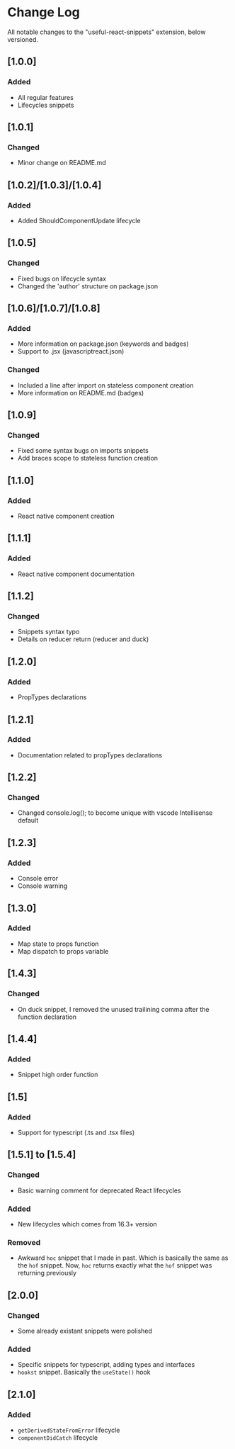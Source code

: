 # Change Log

All notable changes to the "useful-react-snippets" extension, below versioned.

## [1.0.0]

### Added

- All regular features
- Lifecycles snippets

## [1.0.1]

### Changed

- Minor change on README.md

## [1.0.2]/[1.0.3]/[1.0.4]

### Added

- Added ShouldComponentUpdate lifecycle

## [1.0.5]

### Changed

- Fixed bugs on lifecycle syntax
- Changed the 'author' structure on package.json

## [1.0.6]/[1.0.7]/[1.0.8]

### Added

- More information on package.json (keywords and badges)
- Support to .jsx (javascriptreact.json)

### Changed

- Included a line after import on stateless component creation
- More information on README.md (badges)

## [1.0.9]

### Changed

- Fixed some syntax bugs on imports snippets
- Add braces scope to stateless function creation

## [1.1.0]

### Added

- React native component creation

## [1.1.1]

### Added

- React native component documentation

## [1.1.2]

### Changed

- Snippets syntax typo
- Details on reducer return (reducer and duck)

## [1.2.0]

### Added

- PropTypes declarations

## [1.2.1]

### Added

- Documentation related to propTypes declarations

## [1.2.2]

### Changed

- Changed console.log(); to become unique with vscode Intellisense default

## [1.2.3]

### Added

- Console error
- Console warning

## [1.3.0]

### Added

- Map state to props function
- Map dispatch to props variable

## [1.4.3]

### Changed

- On duck snippet, I removed the unused trailining comma after the function declaration

## [1.4.4]

### Added

- Snippet high order function

## [1.5]

### Added

- Support for typescript (.ts and .tsx files)

## [1.5.1] to [1.5.4]

### Changed

- Basic warning comment for deprecated React lifecycles

### Added

- New lifecycles which comes from 16.3+ version

### Removed

- Awkward `hoc` snippet that I made in past. Which is basically the same as the `hof` snippet. Now, `hoc` returns exactly what the `hof` snippet was returning previously

## [2.0.0]

### Changed

- Some already existant snippets were polished

### Added

- Specific snippets for typescript, adding types and interfaces
- `hookst` snippet. Basically the `useState()` hook

## [2.1.0]

### Added

- `getDerivedStateFromError` lifecycle
- `componentDidCatch` lifecycle
